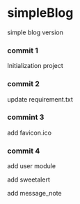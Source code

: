 # simpleBlog
simple blog version



### commit 1

Initialization project



### commit 2

update requirement.txt



### commint 3

add favicon.ico



### commit 4

add user module

add sweetalert

add message_note




